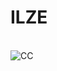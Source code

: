 # ILZE

<br><img src="https://mirrors.creativecommons.org/presskit/buttons/88x31/png/by-nc-sa.png" alt="CC" title="CCBYNCSA">
